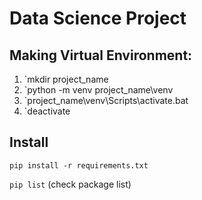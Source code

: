 # Data Science Project

## Making Virtual Environment:

1. `mkdir project_name
2. `python -m venv project_name\venv
3. `project_name\venv\Scripts\activate.bat
4. `deactivate

## Install

`pip install -r requirements.txt`

`pip list` (check package list)

